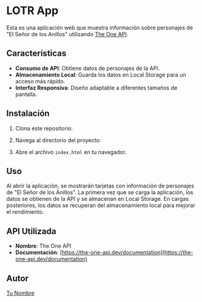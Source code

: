 # LOTR App

Esta es una aplicación web que muestra información sobre personajes de "El Señor de los Anillos" utilizando [The One API](https://the-one-api.dev/).

## Características

- **Consumo de API**: Obtiene datos de personajes de la API.
- **Almacenamiento Local**: Guarda los datos en Local Storage para un acceso más rápido.
- **Interfaz Responsiva**: Diseño adaptable a diferentes tamaños de pantalla.

## Instalación

1. Clona este repositorio:

2. Navega al directorio del proyecto:

3. Abre el archivo `index.html` en tu navegador.

## Uso

Al abrir la aplicación, se mostrarán tarjetas con información de personajes de "El Señor de los Anillos". La primera vez que se carga la aplicación, los datos se obtienen de la API y se almacenan en Local Storage. En cargas posteriores, los datos se recuperan del almacenamiento local para mejorar el rendimiento.

## API Utilizada

- **Nombre**: The One API
- **Documentación**: [https://the-one-api.dev/documentation](https://the-one-api.dev/documentation)

## Autor

[Tu Nombre](https://github.com/CarlosDanielArauzSanjuan)